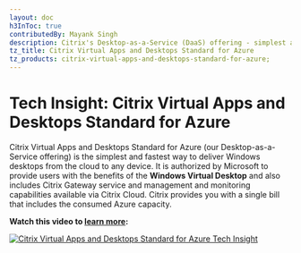 ```yaml
---
layout: doc
h3InToc: true
contributedBy: Mayank Singh
description: Citrix's Desktop-as-a-Service (DaaS) offering - simplest and fastest way to get desktops based on Windows Virtual Desktop in Microsoft Azure.
tz_title: Citrix Virtual Apps and Desktops Standard for Azure
tz_products: citrix-virtual-apps-and-desktops-standard-for-azure;
---
```

# Tech Insight: Citrix Virtual Apps and Desktops Standard for Azure

Citrix Virtual Apps and Desktops Standard for Azure (our Desktop-as-a-Service offering) is the simplest and fastest way to deliver Windows desktops from the cloud to any device. It is authorized by Microsoft to provide users with the benefits of the **Windows Virtual Desktop** and also includes Citrix Gateway service and management and monitoring capabilities available via Citrix Cloud. Citrix provides you with a single bill that includes the consumed Azure capacity.

**Watch this video to [learn more](https://youtu.be/_OSrjetVj4k):**

[![Citrix Virtual Apps and Desktops Standard for Azure Tech Insight](/en-us/tech-zone/learn/media/shared_video-placeholder.png)](https://youtu.be/_OSrjetVj4k)
